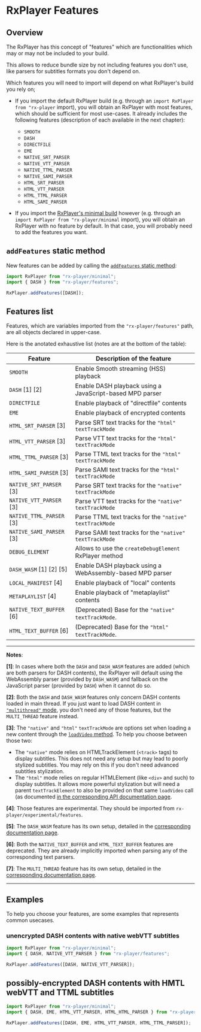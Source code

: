 # RxPlayer Features

## Overview

The RxPlayer has this concept of "features" which are functionalities which may
or may not be included to your build.

This allows to reduce bundle size by not including features you don't use, like
parsers for subtitles formats you don't depend on.

Which features you will need to import will depend on what RxPlayer's build you
rely on;

- If you import the default RxPlayer build (e.g. through an
  `import RxPlayer from "rx-player` import), you will obtain an RxPlayer with most
  features, which should be sufficient for most use-cases. It already includes the
  following features (description of each available in the next chapter):

  - `SMOOTH`
  - `DASH`
  - `DIRECTFILE`
  - `EME`
  - `NATIVE_SRT_PARSER`
  - `NATIVE_VTT_PARSER`
  - `NATIVE_TTML_PARSER`
  - `NATIVE_SAMI_PARSER`
  - `HTML_SRT_PARSER`
  - `HTML_VTT_PARSER`
  - `HTML_TTML_PARSER`
  - `HTML_SAMI_PARSER`

- If you import the [RxPlayer's minimal
  build](../Getting_Started/Minimal_Player.md) however (e.g. through an
  `import RxPlayer from "rx-player/minimal` import), you will
  obtain an RxPlayer with no feature by default.
  In that case, you will probably need to add the features you want.

## `addFeatures` static method

New features can be added by calling the [`addFeatures` static
method](../api/RxPlayer_Features.md):

```js
import RxPlayer from "rx-player/minimal";
import { DASH } from "rx-player/features";

RxPlayer.addFeatures([DASH]);
```

## Features list

Features, which are variables imported from the `"rx-player/features"` path,
are all objects declared in upper-case.

Here is the anotated exhaustive list (notes are at the bottom of the table):

| Feature                  | Description of the feature                                |
| ------------------------ | --------------------------------------------------------- |
| `SMOOTH`                 | Enable Smooth streaming (HSS) playback                    |
| `DASH` [1] [2]           | Enable DASH playback using a JavaScript-based MPD parser  |
| `DIRECTFILE`             | Enable playback of "directfile" contents                  |
| `EME`                    | Enable playback of encrypted contents                     |
| `HTML_SRT_PARSER` [3]    | Parse SRT text tracks for the `"html"` `textTrackMode`    |
| `HTML_VTT_PARSER` [3]    | Parse VTT text tracks for the `"html"` `textTrackMode`    |
| `HTML_TTML_PARSER` [3]   | Parse TTML text tracks for the `"html"` `textTrackMode`   |
| `HTML_SAMI_PARSER` [3]   | Parse SAMI text tracks for the `"html"` `textTrackMode`   |
| `NATIVE_SRT_PARSER` [3]  | Parse SRT text tracks for the `"native"` `textTrackMode`  |
| `NATIVE_VTT_PARSER` [3]  | Parse VTT text tracks for the `"native"` `textTrackMode`  |
| `NATIVE_TTML_PARSER` [3] | Parse TTML text tracks for the `"native"` `textTrackMode` |
| `NATIVE_SAMI_PARSER` [3] | Parse SAMI text tracks for the `"native"` `textTrackMode` |
| `DEBUG_ELEMENT`          | Allows to use the `createDebugElement` RxPlayer method    |
| `DASH_WASM` [1] [2] [5]  | Enable DASH playback using a WebAssembly-based MPD parser |
| `LOCAL_MANIFEST` [4]     | Enable playback of "local" contents                       |
| `METAPLAYLIST` [4]       | Enable playback of "metaplaylist" contents                |
| `NATIVE_TEXT_BUFFER` [6] | (Deprecated) Base for the `"native"` `textTrackMode`.     |
| `HTML_TEXT_BUFFER` [6]   | (Deprecated) Base for the `"html"` `textTrackMode`.       |

---

**Notes**:

**[1]**: In cases where both the `DASH` and `DASH_WASM` features are added
(which are both parsers for DASH contents), the RxPlayer will default using the
WebAssembly parser (provided by `DASH_WASM`) and fallback on the JavaScript
parser (provided by `DASH`) when it cannot do so.

**[2]**: Both the `DASH` and `DASH_WASM` features only concern DASH contents
loaded in main thread. If you just want to load DASH content in [`"multithread"`
mode](../api/Miscellaneous/MultiThreading.md), you don't need any of those
features, but the `MULTI_THREAD` feature instead.

**[3]**: The `"native"` and `"html"` `textTrackMode` are options set when
loading a new content through the [`loadVideo` method](../api/Loading_a_Content.md).
To help you choose between those two:

- The `"native"` mode relies on HTMLTrackElement (`<track>` tags) to display
  subtitles.
  This does not need any setup but may lead to poorly stylized subtitles.
  You may rely on this if you don't need advanced subtitles stylization.
- The `"html"` mode relies on regular HTMLElement (like `<div>` and such) to
  display subtitles.
  It allows more powerful stylization but will need a parent
  `textTrackElement` to also be provided on that same `loadVideo` call (as
  documented [in the corresponding API documentation
  page](../api/Loading_a_Content.md).

**[4]**: Those features are experimental. They should be imported from
`rx-player/experimental/features`.

**[5]**: The `DASH_WASM` feature has its own setup, detailed in the
[corresponding documentation page](../api/Miscellaneous/DASH_WASM_Parser.md).

**[6]**: Both the `NATIVE_TEXT_BUFFER` and `HTML_TEXT_BUFFER` features are
deprecated. They are already implicitly imported when parsing any of the
corresponding text parsers.

**[7]**: The `MULTI_THREAD` feature has its own setup, detailed in the
[corresponding documentation page](../api/Miscellaneous/MultiThreading.md).

---

## Examples

To help you choose your features, are some examples that represents common
usecases.

### unencrypted DASH contents with native webVTT subtitles

```js
import RxPlayer from "rx-player/minimal";
import { DASH, NATIVE_VTT_PARSER } from "rx-player/features";

RxPlayer.addFeatures([DASH, NATIVE_VTT_PARSER]);
```

## possibly-encrypted DASH contents with HMTL webVTT and TTML subtitles

```js
import RxPlayer from "rx-player/minimal";
import { DASH, EME, HTML_VTT_PARSER, HTML_HTML_PARSER } from "rx-player/features";

RxPlayer.addFeatures([DASH, EME, HTML_VTT_PARSER, HTML_TTML_PARSER]);
```
